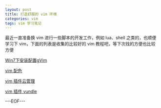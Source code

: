 ```yaml
---
layout: post
title: 打造舒服的 vim 环境
categories: vim
tags: vim 学习笔记
---
```



最近一直准备换 vim 进行一些脚本的开发工作，例如 lua、shell 之类的，也顺便学习下 vim，下面的列表是收集的比较好的 vim 教程吧，等下次找的方便也比较方便

[Win7下安装配置gVim](http://www.cnblogs.com/zhcncn/p/4151701.html)

[vim 配色](https://github.com/tomasr/molokai)

[vim 插件云管理](http://www.jintongyao.com/2014/how-to-use-vundle/)

[vim 插件 vundle](http://foocoder.com/blog/mei-ri-vimcha-jian-kai-pian-zhi-vundle.html/)

---EOF---


